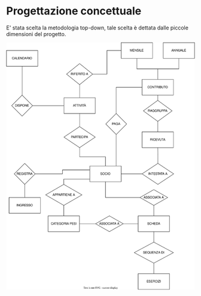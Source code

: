 # Progettazione concettuale
E' stata scelta la metodologia top-down, tale scelta è dettata dalle piccole dimensioni del progetto.

![Scheletro](risorse/Diagramma%20scheletro.drawio.svg)

